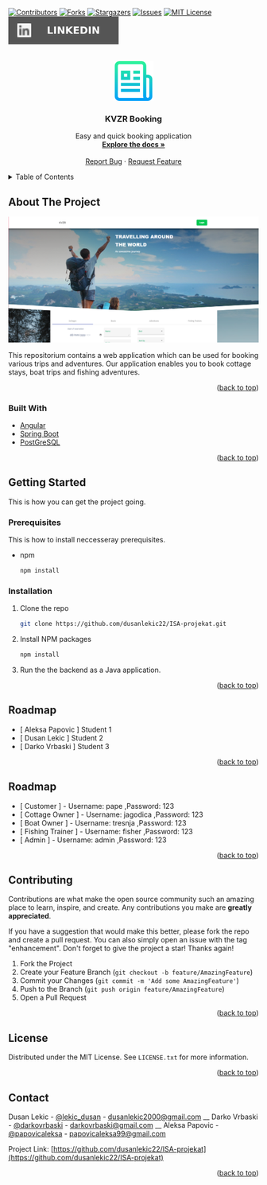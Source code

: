 <div id="top"></div>
<!--
*** Thanks for checking out the Best-README-Template. If you have a suggestion
*** that would make this better, please fork the repo and create a pull request
*** or simply open an issue with the tag "enhancement".
*** Don't forget to give the project a star!
*** Thanks again! Now go create something AMAZING! :D
-->



<!-- PROJECT SHIELDS -->
<!--
*** I'm using markdown "reference style" links for readability.
*** Reference links are enclosed in brackets [ ] instead of parentheses ( ).
*** See the bottom of this document for the declaration of the reference variables
*** for contributors-url, forks-url, etc. This is an optional, concise syntax you may use.
*** https://www.markdownguide.org/basic-syntax/#reference-style-links
-->
[![Contributors][contributors-shield]][contributors-url]
[![Forks][forks-shield]][forks-url]
[![Stargazers][stars-shield]][stars-url]
[![Issues][issues-shield]][issues-url]
[![MIT License][license-shield]][license-url]
[![LinkedIn][linkedin-shield]][linkedin-url]



<!-- PROJECT LOGO -->
<br />
<div align="center">
  <a href="https://github.com/dusanlekic22/ISA-projekat">
    <img src="imgs/logo.png" alt="Logo" width="80" height="80">
  </a>

<h3 align="center">KVZR Booking</h3>

  <p align="center">
    Easy and quick booking application
    <br />
    <a href="https://github.com/dusanlekic22/ISA-projekat"><strong>Explore the docs »</strong></a>
    <br />
    <br />
    <a href="https://github.com/dusanlekic22/ISA-projekat/issues">Report Bug</a>
    ·
    <a href="https://github.com/dusanlekic22/ISA-projekat/issues">Request Feature</a>
  </p>
</div>



<!-- TABLE OF CONTENTS -->
<details>
  <summary>Table of Contents</summary>
  <ol>
    <li>
      <a href="#about-the-project">About The Project</a>
      <ul>
        <li><a href="#built-with">Built With</a></li>
      </ul>
    </li>
    <li>
      <a href="#getting-started">Getting Started</a>
      <ul>
        <li><a href="#prerequisites">Prerequisites</a></li>
        <li><a href="#installation">Installation</a></li>
      </ul>
    </li>
    <li><a href="#usage">Usage</a></li>
    <li><a href="#roadmap">Roadmap</a></li>
    <li><a href="#contributing">Contributing</a></li>
    <li><a href="#license">License</a></li>
    <li><a href="#contact">Contact</a></li>
    <li><a href="#acknowledgments">Acknowledgments</a></li>
  </ol>
</details>



<!-- ABOUT THE PROJECT -->
## About The Project

![Product Name Screen Shot][product-screenshot]

This repositorium contains a web application which can be used for booking various trips and adventures. Our application enables you to book cottage stays, boat trips and fishing adventures.

<p align="right">(<a href="#top">back to top</a>)</p>



### Built With

* [Angular](https://angular.io/)
* [Spring Boot](https://spring.io/projects/spring-boot)
* [PostGreSQL](https://www.postgresql.org)

<p align="right">(<a href="#top">back to top</a>)</p>



<!-- GETTING STARTED -->
## Getting Started

This is how you can get the project going.

### Prerequisites

This is how to install neccesseray prerequisites.
* npm
  ```sh
  npm install 
  ```

### Installation

1. Clone the repo
   ```sh
   git clone https://github.com/dusanlekic22/ISA-projekat.git
   ```
2. Install NPM packages
   ```sh
   npm install
   ```
3. Run the the backend as a Java application.

<p align="right">(<a href="#top">back to top</a>)</p>


<!-- Students -->
## Roadmap

- [ Aleksa Papovic ] Student 1
- [ Dusan Lekic ] Student 2
- [ Darko Vrbaski ] Student 3

<p align="right">(<a href="#top">back to top</a>)</p>


<!-- Mock Users -->
## Roadmap
- [ Customer ] - Username: pape ,Password: 123
- [ Cottage Owner ] - Username: jagodica ,Password: 123
- [ Boat Owner ] - Username: tresnja ,Password: 123
- [ Fishing Trainer ] - Username: fisher ,Password: 123
- [ Admin ] - Username: admin ,Password: 123

<p align="right">(<a href="#top">back to top</a>)</p>



<!-- CONTRIBUTING -->
## Contributing

Contributions are what make the open source community such an amazing place to learn, inspire, and create. Any contributions you make are **greatly appreciated**.

If you have a suggestion that would make this better, please fork the repo and create a pull request. You can also simply open an issue with the tag "enhancement".
Don't forget to give the project a star! Thanks again!

1. Fork the Project
2. Create your Feature Branch (`git checkout -b feature/AmazingFeature`)
3. Commit your Changes (`git commit -m 'Add some AmazingFeature'`)
4. Push to the Branch (`git push origin feature/AmazingFeature`)
5. Open a Pull Request

<p align="right">(<a href="#top">back to top</a>)</p>



<!-- LICENSE -->
## License

Distributed under the MIT License. See `LICENSE.txt` for more information.

<p align="right">(<a href="#top">back to top</a>)</p>



<!-- CONTACT -->
## Contact

Dusan Lekic - [@lekic_dusan](https://twitter.com/lekic_dusan) - dusanlekic2000@gmail.com __
Darko Vrbaski - [@darkovrbaski](https://instagram.com/darkovrbaski) - darkovrbaski@gmail.com __
Aleksa Papovic - [@papovicaleksa](https://twitter.com/papovicaleksa) - papovicaleksa99@gmail.com

Project Link: [https://github.com/dusanlekic22/ISA-projekat](https://github.com/dusanlekic22/ISA-projekat)

<p align="right">(<a href="#top">back to top</a>)</p>



<!-- MARKDOWN LINKS & IMAGES -->
<!-- https://www.markdownguide.org/basic-syntax/#reference-style-links -->
[contributors-shield]: https://img.shields.io/github/contributors/dusanlekic22/ISA-projekat.svg?style=for-the-badge
[contributors-url]: https://github.com/dusanlekic22/ISA-projekat/graphs/contributors
[forks-shield]: https://img.shields.io/github/forks/dusanlekic22/ISA-projekat.svg?style=for-the-badge
[forks-url]: https://github.com/dusanlekic22/ISA-projekat/members
[stars-shield]: https://img.shields.io/github/stars/dusanlekic22/ISA-projekat.svg?style=for-the-badge
[stars-url]: https://github.com/dusanlekic22/ISA-projekat/stargazers
[issues-shield]: https://img.shields.io/github/issues/dusanlekic22/ISA-projekat.svg?style=for-the-badge
[issues-url]: https://github.com/dusanlekic22/ISA-projekat/issues
[license-shield]: https://img.shields.io/github/license/dusanlekic22/ISA-projekat.svg?style=for-the-badge
[license-url]: https://github.com/dusanlekic22/ISA-projekat/blob/master/LICENSE.txt
[linkedin-shield]: imgs/linkedin.svg
[linkedin-url]: https://linkedin.com/in/linkedin_username
[product-screenshot]: imgs/download.png